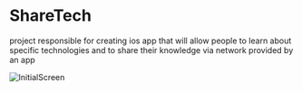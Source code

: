 # ShareTech
project responsible for creating ios app that will allow people to learn about specific technologies and to share their knowledge via network provided by an app


![InitialScreen](https://user-images.githubusercontent.com/68719677/218311523-3db2245d-f9b1-45e3-a325-4c5730763ee4.gif)

